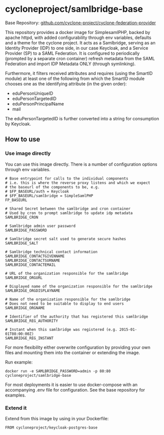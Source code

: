 cycloneproject/samlbridge-base
==============================

Base Repository: [github.com/cyclone-project/cyclone-federation-provider](https://github.com/cyclone-project/cyclone-federation-provider)

This repository provides a docker image for SimplesamlPHP, backed by apache httpd, with added configurability through env variables, defaults and a theme for the cyclone project. It acts as a Samlbridge, serving as an Identity Provider (IDP) to one side, in our case Keycloak, and a Service Provider (SP) to a SAML Federation. It is configured to periodically (prompted by a separate cron container) refresh metadata from the SAML Federation and import IDP Metadata ONLY (through symlinking).

Furthermore, it filters received attributes and requires (using the SmartID module) at least one of the following from which the SmartID module chooses one as the identifying attribute (in the given order):

  - eduPersonUniqueID
  - eduPersonTargetedID
  - eduPersonPrincipalName
  - mail

The eduPersonTargetedID is further converted into a string for consumption by Keycloak.

## How to use

### Use image directly
You can use this image directly. There is a number of configuration options through env variables.

```shell
# Base entrypoint for calls to the individual components
# i.e. this is where the reverse proxy listens and which we expect
# the baseurl of the components to be, e.g.
# $FP_BASEURL/auth = Keycloak
# $FP_BASEURL/samlbridge = SimpleSamlPHP
FP_BASEURL

# Shared Secret between the samlbridge and cron container
# Used by cron to prompt samlbridge to update idp metadata
SAMLBRIDGE_CRON

# Samlbridge admin user password
SAMLBRIDGE_PASSWORD

# Samlbridge secret salt used to generate secure hashes
SAMLBRIDGE_SALT

# Samlbridge technical contact information
SAMLBRIDGE_CONTACTGIVENNAME
SAMLBRIDGE_CONTACTSURNAME
SAMLBRIDGE_CONTACTEMAIL

# URL of the organization responsible for the samlbridge
SAMLBRIDGE_ORGURL

# Displayed name of the organization responsible for the samlbridge
SAMLBRIDGE_ORGDISPLAYNAME

# Name of the organization responsible for the samlbridge
# Does not need to be suitable to display to end users
SAMLBRIDGE_ORGNAME

# Identifier of the authority that has registered this samlbridge
SAMLBRIDGE_REG_AUTHORITY

# Instant when this samlbridge was registered (e.g. 2015-01-01T08:00:00Z)
SAMLBRIDGE_REG_INSTANT
```
For more flexibility either overwrite configuration by providing your own files and mounting them into the container or extending the image.

Run example:
```shell
docker run -e SAMLBRIDGE_PASSWORD=admin -p 80:80 cycloneproject/samlbridge-base
```

For most deployments it is easier to use docker-compose with an accompanying .env file for configuration. See the base repository for examples.

### Extend it
Extend from this image by using in your Dockerfile:
```shell
FROM cycloneproject/keycloak-postgres-base
```

